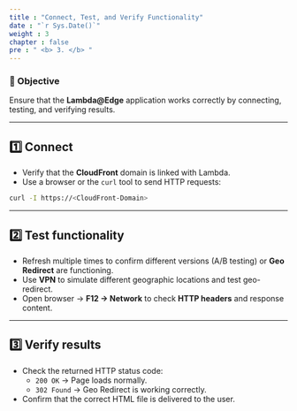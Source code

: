 ```yaml
---
title : "Connect, Test, and Verify Functionality"
date : "`r Sys.Date()`"
weight : 3
chapter : false
pre : " <b> 3. </b> "
---
```


### 🎯 Objective

Ensure that the **Lambda@Edge** application works correctly by connecting, testing, and verifying results.

---

## **1️⃣ Connect**

- Verify that the **CloudFront** domain is linked with Lambda.  
- Use a browser or the `curl` tool to send HTTP requests:

```bash
curl -I https://<CloudFront-Domain>
```

---

## **2️⃣ Test functionality**

- Refresh multiple times to confirm different versions (A/B testing) or **Geo Redirect** are functioning.  
- Use **VPN** to simulate different geographic locations and test geo-redirect.  
- Open browser → **F12 → Network** to check **HTTP headers** and response content.

---

## **3️⃣ Verify results**

- Check the returned HTTP status code:
  - `200 OK` → Page loads normally.
  - `302 Found` → Geo Redirect is working correctly.
- Confirm that the correct HTML file is delivered to the user.
